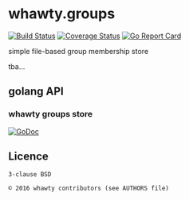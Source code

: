 # whawty.groups

[![Build Status](https://travis-ci.org/whawty/groups.svg?branch=master)](https://travis-ci.org/whawty/groups)
[![Coverage Status](https://coveralls.io/repos/github/whawty/groups/badge.svg?branch=master)](https://coveralls.io/github/whawty/groups?branch=master)
[![Go Report Card](https://goreportcard.com/badge/github.com/whawty/groups)](https://goreportcard.com/report/github.com/whawty/groups)

simple file-based group membership store

tba...

## golang API

### whawty groups store

[![GoDoc](https://godoc.org/github.com/whawty/groups/store?status.svg)](https://godoc.org/github.com/whawty/groups/store)

## Licence

    3-clause BSD

    © 2016 whawty contributors (see AUTHORS file)
